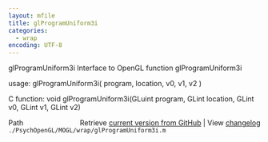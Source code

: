 ```yaml
---
layout: mfile
title: glProgramUniform3i
categories:
  - wrap
encoding: UTF-8
---
```


glProgramUniform3i  Interface to OpenGL function glProgramUniform3i

usage:  glProgramUniform3i\( program, location, v0, v1, v2 \)

C function:  void glProgramUniform3i\(GLuint program, GLint location, GLint v0, GLint v1, GLint v2\)


<div class="code_header" style="text-align:right;">
  <span style="float:left;">Path&nbsp;&nbsp;</span> <span class="counter">Retrieve <a href=
  "https://raw.github.com/Psychtoolbox-3/Psychtoolbox-3/beta/./PsychOpenGL/MOGL/wrap/glProgramUniform3i.m">current version from GitHub</a> | View <a href=
  "https://github.com/Psychtoolbox-3/Psychtoolbox-3/commits/beta/./PsychOpenGL/MOGL/wrap/glProgramUniform3i.m">changelog</a></span>
</div>
<div class="code">
  <code>./PsychOpenGL/MOGL/wrap/glProgramUniform3i.m</code>
</div>
